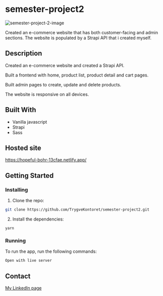 # semester-project2

![semester-project-2-image](https://user-images.githubusercontent.com/69842793/173427243-8d894b6e-e638-4c00-be90-8e9429e6d922.png)

Created an e-commerce website that has both customer-facing and admin sections. The website is populated by a Strapi API that i created myself.

## Description

Created an e-commerce website and created a Strapi API.

Built a frontend with home, product list, product detail and cart pages.

Built admin pages to create, update and delete products.

The website is responsive on all devices.


## Built With

- Vanilla javascript
- Strapi
- Sass

## Hosted site

https://hopeful-bohr-13cfae.netlify.app/

## Getting Started

### Installing

1. Clone the repo:

```bash
git clone https://github.com/TrygveKontoret/semester-project2.git
```

2. Install the dependencies:

```
yarn
```

### Running


To run the app, run the following commands:

```bash
Open with live server
```

## Contact


[My LinkedIn page](https://www.linkedin.com/in/trygve-grant-53251b214/)
